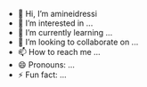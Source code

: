 - 👋 Hi, I’m amineidressi
- 👀 I’m interested in ...
- 🌱 I’m currently learning ...
- 💞️ I’m looking to collaborate on ...
- 📫 How to reach me ...
- 😄 Pronouns: ...
- ⚡ Fun fact: ...

<!---
amineidressii/amineidressii is a ✨ special ✨ repository because its `README.md` (this file) appears on your GitHub profile.
You can click the Preview link to take a look at your changes.
--->

